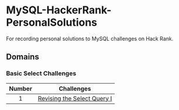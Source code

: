 # MySQL-HackerRank-PersonalSolutions
For recording personal solutions to MySQL challenges on Hack Rank.

## Domains

### Basic Select Challenges
| Number | Challenges |
|:------:|------------|
| 1 | [Revising the Select Query I](https://github.com/Solaris-star/MySQL-HackerRank-PersonalSolutions/blob/main/Basic-Selects-Challenges/Revising%20the%20Select%20Query%20I.SQL)

